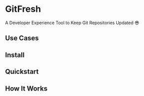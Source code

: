# GitFresh
A Developer Experience Tool to Keep Git Repositories Updated 😎

## Use Cases

## Install

## Quickstart

## How It Works

